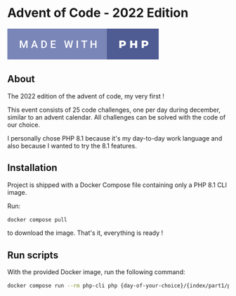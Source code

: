 # Advent of Code - 2022 Edition

![badge](./made-with-php.svg)

## About

The 2022 edition of the advent of code, my very first !

This event consists of 25 code challenges, one per day during december, similar to an advent calendar.
All challenges can be solved with the code of our choice.

I personally chose PHP 8.1 because it's my day-to-day work
language and also because I wanted to try the 8.1 features.

## Installation

Project is shipped with a Docker Compose file containing only a PHP 8.1 CLI image.

Run:
```bash
docker compose pull
```
to download the image. That's it, everything is ready !

## Run scripts

With the provided Docker image, run the following command:
```bash
docker compose run --rm php-cli php {day-of-your-choice}/{index/part1/part2}.php
```
